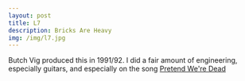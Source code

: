 ```yaml
---
layout: post
title: L7 
description: Bricks Are Heavy
img: /img/l7.jpg
---
```


Butch Vig produced this in 1991/92. I did a fair amount of engineering, especially guitars, and especially on the song [Pretend We're Dead](https://www.youtube.com/watch?v=WX1qyO4Xlr0)

